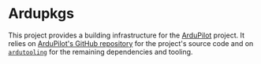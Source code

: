 # Ardupkgs

This project provides a building infrastructure for the [ArduPilot] project. It relies on [ArduPilot's GitHub repository][github-ardupilot] for the project's source code and on [`ardutooling`] for the remaining dependencies and tooling.

[ArduPilot]: https://ardupilot.org/
[github-ardupilot]: https://github.com/ArduPilot/ardupilot
[`ardutooling`]: https://github.com/tarc/ardutooling

